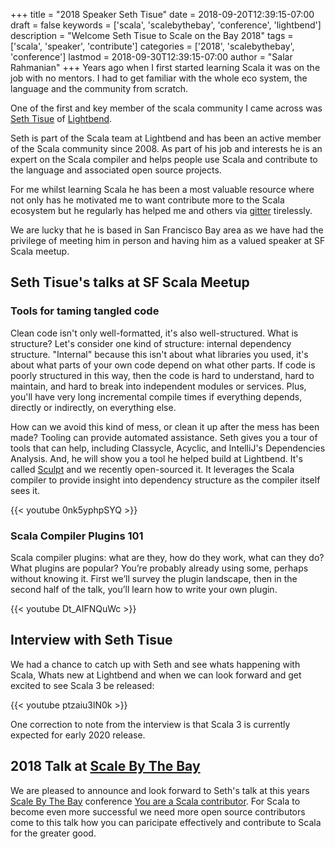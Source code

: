 +++
title = "2018 Speaker Seth Tisue"
date = 2018-09-20T12:39:15-07:00
draft = false
keywords = ['scala', 'scalebythebay', 'conference', 'lightbend']
description = "Welcome Seth Tisue to Scale on the Bay 2018"
tags = ['scala', 'speaker', 'contribute']
categories = ['2018', 'scalebythebay', 'conference']
lastmod = 2018-09-30T12:39:15-07:00
author = "Salar Rahmanian"
+++
Years ago when I first started learning Scala it was on the job with no
mentors. I had to get familiar with the whole eco system, the language and the
community from scratch.

One of the first and key member of the scala community I came across was [Seth
Tisue](https://tisue.net) of [Lightbend](https://www.lightbend.com). 

Seth is part of the Scala team at Lightbend and has been an active member of
the Scala community since 2008. As part of his job and interests he is an expert on the Scala compiler and
helps people use Scala and contribute to the language and associated open source projects.

For me whilst learning Scala he has been a most valuable resource where not
only has he motivated me to want contribute more to the Scala ecosystem but he
regularly has helped me and others via [gitter](https://gitter.im/scala/scala) tirelessly. 

We are lucky that he is based in San Francisco Bay area as we have had the privilege of meeting him in person and having him as a valued speaker at SF Scala meetup.

## Seth Tisue's talks at SF Scala Meetup

### Tools for taming tangled code
Clean code isn't only well-formatted, it's also well-structured. What is structure? Let's consider one kind of structure: internal dependency structure. "Internal" because this isn't about what libraries you used, it's about what parts of your own code depend on what other parts. If code is poorly structured in this way, then the code is hard to understand, hard to maintain, and hard to break into independent modules or services. Plus, you'll have very long incremental compile times if everything depends, directly or indirectly, on everything else. 

How can we avoid this kind of mess, or clean it up after the mess has been made? Tooling can provide automated assistance. Seth gives you a tour of tools that can help, including Classycle, Acyclic, and IntelliJ's Dependencies Analysis. And, he will show you a tool he helped build at Lightbend. It's called [Sculpt](https://github.com/lightbend/scala-sculpt) and we recently open-sourced it. It leverages the Scala compiler to provide insight into dependency structure as the compiler itself sees it.

{{< youtube 0nk5yphpSYQ >}}

### Scala Compiler Plugins 101
Scala compiler plugins: what are they, how do they work, what can they do? What plugins are popular? You’re probably already using some, perhaps without knowing it. First we’ll survey the plugin landscape, then in the second half of the talk, you’ll learn how to write your own plugin.

{{< youtube Dt_AIFNQuWc >}}

## Interview with Seth Tisue
We had a chance to catch up with Seth and see whats happening with Scala, Whats new at Lightbend and when we can look forward and get excited to see Scala 3 be released:

{{< youtube ptzaiu3lN0k >}}

One correction to note from the interview is that Scala 3 is currently expected for early 2020 release. 

## 2018 Talk at [Scale By The Bay](http://scale.bythebay.io/)
We are pleased to announce and look forward to Seth's talk at this years [Scale
By The Bay](http://scale.bythebay.io/) conference [You are a Scala contributor](https://sched.co/FmEv). For Scala to become even more successful we need more open source contributors come to this talk how you can paricipate effectively and contribute to Scala for the greater good. 

